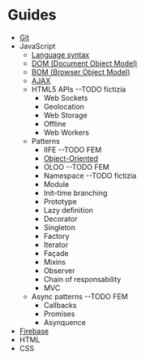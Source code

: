 # Guides

- [Git](Git/git.md)
- JavaScript
    - [Language syntax](JavaScript/_syntax.md)
    - [DOM (Document Object Model)](JavaScript/_dom.md)
    - [BOM (Browser Object Model)](JavaScript/_bom.md)
    - [AJAX](JavaScript/_ajax.md)
    - HTML5 APIs --TODO fictizia
        - Web Sockets
        - Geolocation
        - Web Storage
        - Offline
        - Web Workers
    - Patterns
        - IIFE --TODO FEM
        - [Object-Oriented](JavaScript/paterns/_oop.md)
        - OLOO --TODO FEM
        - Namespace --TODO fictizia
        - Module
        - Init-time branching
        - Prototype
        - Lazy definition
        - Decorator
        - Singleton
        - Factory
        - Iterator
        - Façade
        - Mixins
        - Observer
        - Chain of responsability
        - MVC
    - Async patterns --TODO FEM
        - Callbacks
        - Promises
        - Asynquence
- [Firebase](Firebase/firebase.md)
- HTML
- CSS
